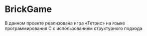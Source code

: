# BrickGame
В данном проекте реализована игра «Тетрис» на языке программирования С с использованием структурного подхода
